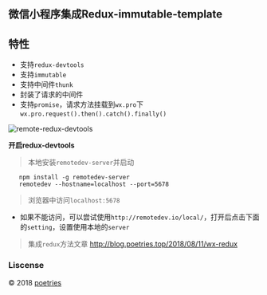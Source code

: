 
## 微信小程序集成Redux-immutable-template


## 特性

- 支持`redux-devtools`
- 支持`immutable`
- 支持中间件`thunk`
- 封装了请求的中间件
- 支持`promise`，请求方法挂载到`wx.pro`下`wx.pro.request().then().catch().finally()`

![remote-redux-devtools](https://upload-images.jianshu.io/upload_images/1480597-54032e17cab3dc21.png?imageMogr2/auto-orient/strip%7CimageView2/2/w/1240)


**开启redux-devtools**

> 本地安装`remotedev-server`并启动

```shell
   npm install -g remotedev-server
   remotedev --hostname=localhost --port=5678
```

> 浏览器中访问`localhost:5678`

- 如果不能访问，可以尝试使用`http://remotedev.io/local/`，打开后点击下面的`setting`，设置使用本地的`server`

> 集成`redux`方法文章 http://blog.poetries.top/2018/08/11/wx-redux

### Liscense

© 2018  [poetries](http://blog.poetries.top)
